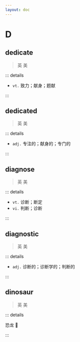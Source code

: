 ```yaml
---
layout: doc
---
```


# D

## dedicate
> 英 <Phonetic word="dedicate" lang="en-GB" phonetic="/ˈdedɪkeɪt/"/>
> 美 <Phonetic word="dedicate" lang="en-US" phonetic="/ˈdedɪkeɪt/"/>

::: details

- `vt.` 致力；献身；题献

:::

## dedicated
> 英 <Phonetic word="dedicated" lang="en-GB" phonetic="/ˈdedɪkət/"/>
> 美 <Phonetic word="dedicated" lang="en-US" phonetic="/ˈdedɪkət/"/>

::: details

- `adj.` 专注的；献身的；专门的

:::

## diagnose
> 英 <Phonetic word="diagnose" lang="en-GB" phonetic="/ˈdaɪəɡnəʊz/"/>
> 美 <Phonetic word="diagnose" lang="en-US" phonetic="/ˌdaɪəɡˈnoʊs/"/>

::: details

- `vt.` 诊断；断定
- `vi.` 判断；诊断

:::

## diagnostic
> 英 <Phonetic word="diagnostic" lang="en-GB" phonetic="/ˌdaɪəɡˈnɒstɪk/"/>
> 美 <Phonetic word="diagnostic" lang="en-US" phonetic="/ˌdaɪəɡˈnɑːstɪk/"/>

::: details

- `adj.` 诊断的；诊断学的；判断的

:::

## dinosaur
> 英 <Phonetic word="dinosaur" lang="en-GB" phonetic="/'daɪnəsɔː(r)/"/>
> 美 <Phonetic word="dinosaur" lang="en-US" phonetic="/'daɪnəsɔːr/"/>

::: details

恐龙 🦖

:::

